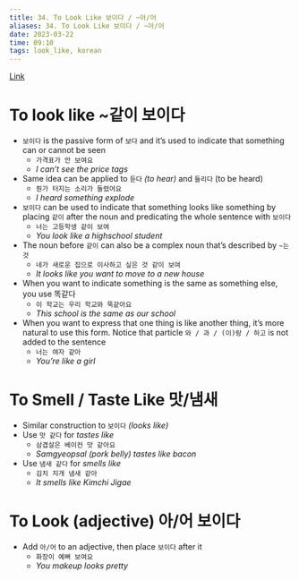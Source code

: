 ```yaml
---
title: 34. To Look Like 보이다 / ~아/어 
aliases: 34. To Look Like 보이다 / ~아/어 
date: 2023-03-22
time: 09:10
tags: look_like, korean
---
```


[Link](https://www.howtostudykorean.com/unit-2-lower-intermediate-korean-grammar/unit-2-lessons-34-41/lesson-36/)

# To look like ~같이 보이다

- `보이다` is the passive form of `보다` and it’s used to indicate that something can or cannot be seen
    - `가격표가 안 보여요`
    - *I can’t see the price tags*
- Same idea can be applied to `듣다` *(to hear)* and `들리다` (to be heard)
    - `뭔가 터지는 소리가 들렸어요`
    - *I heard something explode*
- `보이다` can be used to indicate that something looks like something by placing `같이` after the noun and predicating the whole sentence with `보이다`
    - `너는 고등학생 같이 보여`
    - *You look like a highschool student*
- The noun before `같이` can also be a complex noun that’s described by `~는것`
    - `네가 새로운 집으로 이사하고 싶은 것 같이 보여`
    - *It looks like you want to move to a new house*
- When you want to indicate something is the same as something else, you use 똑같다
    - `이 학교는 우리 학교와 뚝같아요`
    - *This school is the same as our school*
- When you want to express that one thing is like another thing, it’s more natural to use this form. Notice that particle `와 / 과 / (이)랑 / 하고` is not added to the sentence
    - `너는 여자 같아`
    - *You’re like a girl*

# To Smell / Taste Like 맛/냄새

- Similar construction to `보이다` *(looks like)*
- Use `맛 같다` for *tastes like*
    - `삼겹살은 베이컨 맛 같아요`
    - *Samgyeopsal (pork belly) tastes like bacon*
- Use `냄새 같다` for *smells like*
    - `김치 지개 냄새 같아`
    - *It smells like Kimchi Jigae*

# To Look (adjective) 아/어 보이다

- Add `아/어` to an adjective, then place `보이다` after it
    - `화장이 예뻐 보여요`
    - *You makeup looks pretty*